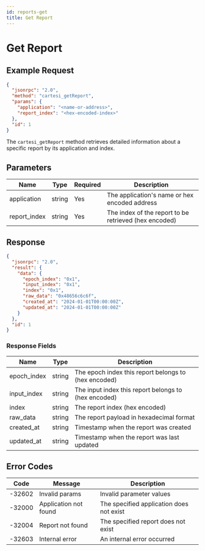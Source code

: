 ```yaml
---
id: reports-get
title: Get Report
---
```


# Get Report

## Example Request

```json
{
  "jsonrpc": "2.0",
  "method": "cartesi_getReport",
  "params": {
    "application": "<name-or-address>",
    "report_index": "<hex-encoded-index>"
  },
  "id": 1
}
```

The `cartesi_getReport` method retrieves detailed information about a specific report by its application and index.

## Parameters

| Name        | Type   | Required | Description                                      |
|-------------|--------|----------|--------------------------------------------------|
| application | string | Yes      | The application's name or hex encoded address    |
| report_index | string | Yes      | The index of the report to be retrieved (hex encoded) |

## Response

```json
{
  "jsonrpc": "2.0",
  "result": {
    "data": {
      "epoch_index": "0x1",
      "input_index": "0x1",
      "index": "0x1",
      "raw_data": "0x48656c6c6f",
      "created_at": "2024-01-01T00:00:00Z",
      "updated_at": "2024-01-01T00:00:00Z"
    }
  },
  "id": 1
}
```

### Response Fields

| Name        | Type   | Description                                      |
|-------------|--------|--------------------------------------------------|
| epoch_index | string | The epoch index this report belongs to (hex encoded) |
| input_index | string | The input index this report belongs to (hex encoded) |
| index       | string | The report index (hex encoded)                   |
| raw_data    | string | The report payload in hexadecimal format         |
| created_at  | string | Timestamp when the report was created            |
| updated_at  | string | Timestamp when the report was last updated       |

## Error Codes

| Code    | Message                | Description                                      |
|---------|------------------------|--------------------------------------------------|
| -32602  | Invalid params         | Invalid parameter values                         |
| -32000  | Application not found  | The specified application does not exist         |
| -32004  | Report not found       | The specified report does not exist              |
| -32603  | Internal error         | An internal error occurred                       | 